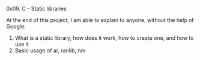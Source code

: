 0x09. C - Static libraries

At the end of this project, I am able to explain to anyone, without the help of Google:

1. What is a static library, how does it work, how to create one, and how to use it
2. Basic usage of ar, ranlib, nm